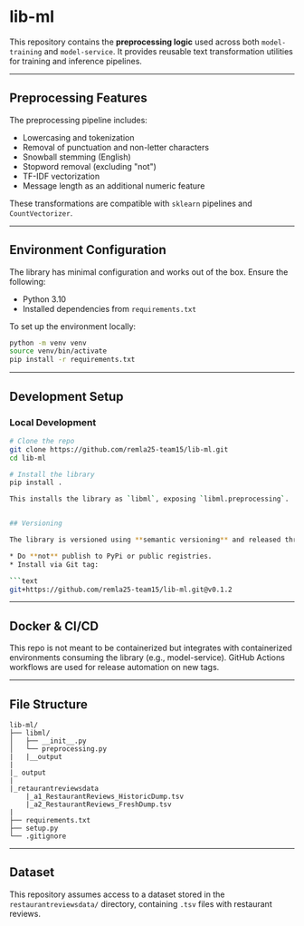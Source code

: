 # lib-ml

This repository contains the **preprocessing logic** used across both `model-training` and `model-service`. It provides reusable text transformation utilities for training and inference pipelines.

---

## Preprocessing Features

The preprocessing pipeline includes:

- Lowercasing and tokenization  
- Removal of punctuation and non-letter characters  
- Snowball stemming (English)  
- Stopword removal (excluding "not")  
- TF-IDF vectorization  
- Message length as an additional numeric feature  

These transformations are compatible with `sklearn` pipelines and `CountVectorizer`.

---

## Environment Configuration

The library has minimal configuration and works out of the box. Ensure the following:

- Python 3.10
- Installed dependencies from `requirements.txt`

To set up the environment locally:

```bash
python -m venv venv
source venv/bin/activate
pip install -r requirements.txt
````

---

## Development Setup

### Local Development

```bash
# Clone the repo
git clone https://github.com/remla25-team15/lib-ml.git
cd lib-ml

# Install the library
pip install .

This installs the library as `libml`, exposing `libml.preprocessing`.


## Versioning

The library is versioned using **semantic versioning** and released through GitHub using **repository tags**.

* Do **not** publish to PyPi or public registries.
* Install via Git tag:

```text
git+https://github.com/remla25-team15/lib-ml.git@v0.1.2
```

---

## Docker & CI/CD

This repo is not meant to be containerized but integrates with containerized environments consuming the library (e.g., model-service). GitHub Actions workflows are used for release automation on new tags.

---

## File Structure

```
lib-ml/
├── libml/
│   ├── __init__.py
│   └── preprocessing.py
|   |__output
|
|_ output
|
|_retaurantreviewsdata
    |_a1_RestaurantReviews_HistoricDump.tsv
    |_a2_RestaurantReviews_FreshDump.tsv
|  
├── requirements.txt
├── setup.py
└── .gitignore
```

---

## Dataset

This repository assumes access to a dataset stored in the `restaurantreviewsdata/` directory, containing `.tsv` files with restaurant reviews.

```
